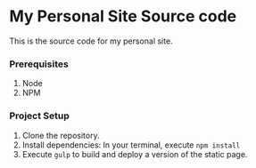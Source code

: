 # My Personal Site Source code

This is the source code for my personal site. 

### Prerequisites
1. Node
2. NPM

### Project Setup
1. Clone the repository.
3. Install dependencies: In your terminal, execute `npm install`
4. Execute `gulp` to build and deploy a version of the static page.